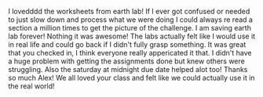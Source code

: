 I lovedddd the worksheets from earth lab! If I ever got confused or needed to just slow down and process what we were doing I could always re read a section a million  times to get the picture of the challenge. I am saving earth lab forever! 
Nothing it was awesome! The labs actually felt like I would use it in real life and could go back if I didn't fully grasp something. 
It was great that you checked in, I think everyone really appericated it that. I didn't have a huge problem with getting the assignments done but knew others were struggling. Also the saturday at midnight due date helped alot too! 
Thanks so much Alex! We all loved your class and felt like we could actually use it in the real world! 